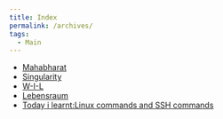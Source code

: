 ```yaml
---
title: Index
permalink: /archives/
tags:
  - Main
---
```

- <a href="/mahabharat.md">Mahabharat</a>
- <a href="/singularity.md">Singularity</a>
- <a href="/wil.md">W-I-L</a>
- <a href="/lebensraum.md">Lebensraum</a>
- <a href="/tilbasiclinuxandssh2.md">Today i learnt:Linux commands and SSH commands</a>
